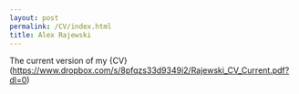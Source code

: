 ```yaml
---
layout: post
permalink: /CV/index.html
title: Alex Rajewski
---
```

The current version of my {CV}(https://www.dropbox.com/s/8pfqzs33d9349i2/Rajewski_CV_Current.pdf?dl=0)



